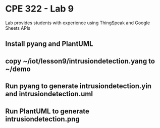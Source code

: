 # CPE 322 - Lab 9

Lab provides students with experience using ThingSpeak and Google Sheets APIs

## Install pyang and PlantUML



## copy ~/iot/lesson9/intrusiondetection.yang to ~/demo



## Run pyang to generate intrusiondetection.yin and intrusiondetection.uml



## Run PlantUML to generate intrusiondetection.png


